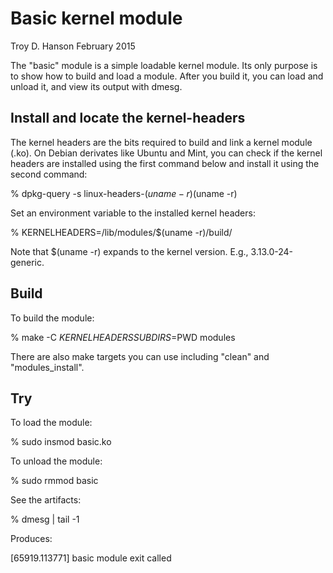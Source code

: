 Basic kernel module
===================
Troy D. Hanson
February 2015

The "basic" module is a simple loadable kernel module. Its only purpose is to
show how to build and load a module. After you build it, you can load and 
unload it, and view its output with dmesg.

Install and locate the kernel-headers
-------------------------------------

The kernel headers are the bits required to build and link a kernel module (.ko).
On Debian derivates like Ubuntu and Mint, you can check if the kernel headers are
installed using the first command below and install it using the second command:

  % dpkg-query -s linux-headers-$(uname -r)
  % sudo apt-get install linux-headers-$(uname -r)

Set an environment variable to the installed kernel headers:

  % KERNELHEADERS=/lib/modules/$(uname -r)/build/

Note that $(uname -r) expands to the kernel version. E.g., 3.13.0-24-generic.

Build
-----
To build the module:

  % make -C ${KERNELHEADERS} SUBDIRS=$PWD modules

There are also make targets you can use including "clean" and "modules_install".

Try
---
To load the module:

  % sudo insmod basic.ko

To unload the module:

  % sudo rmmod basic

See the artifacts:

  % dmesg | tail -1

Produces:

  [65919.113771] basic module exit called


